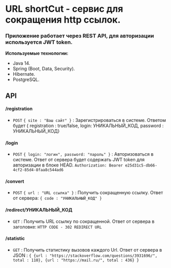 # URL shortCut - сервис для сокращения http ссылок.
### Приложение работает через REST API, для авторизации используется JWT token.
**Используемые технологии:** 
* Java 14.
* Spring (Boot, Data, Security).
* Hibernate.
* PostgreSQL.

## API

#### /registration
* `POST` `{ site : "Ваш сайт" }` : Зарегистрироваться в системе. Ответом будет { registration : true/false, login: УНИКАЛЬНЫЙ_КОД, password : УНИКАЛЬНЫЙ_КОД}

#### /login
* `POST` `{ login: "логин", password: "пароль" }` : Авторизоваться в системе. Ответ от сервера будет содержать JWT token для авторизации в блоке HEAD.
`Authorization: Bearer e25d31c5-db66-4cf2-85d4-8faa8c544ad6`

#### /convert
* `POST` `{ url : "URL ссылка" }` : Получить сокращенную ссылку. Ответ от сервера: `{ code : "УНИКАЛЬНЫЙ_КОД" }`

#### /redirect/УНИКАЛЬНЫЙ_КОД
* `GET` : Получить URL ссылку по сокращенной. Ответ от сервера в заголовке: `HTTP CODE - 302 REDIRECT URL`

#### /statistic
* `GET` : Получить статистику вызовов каждого Url. Ответ от сервера в JSON :
`{
     {url : "https://stackoverflow.com/questions/3931696/", total : 110},
     {url : "https://mail.ru/", total : 436}
 }`